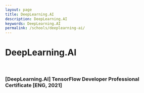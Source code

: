 ```yaml
---
layout: page
title: DeepLearning.AI
description: DeepLearning.AI
keywords: DeepLearning.AI
permalink: /schools/deeplearning-ai/
---
```


# DeepLearning.AI

<br/>

### [DeepLearning.AI] TensorFlow Developer Professional Certificate [ENG, 2021]
